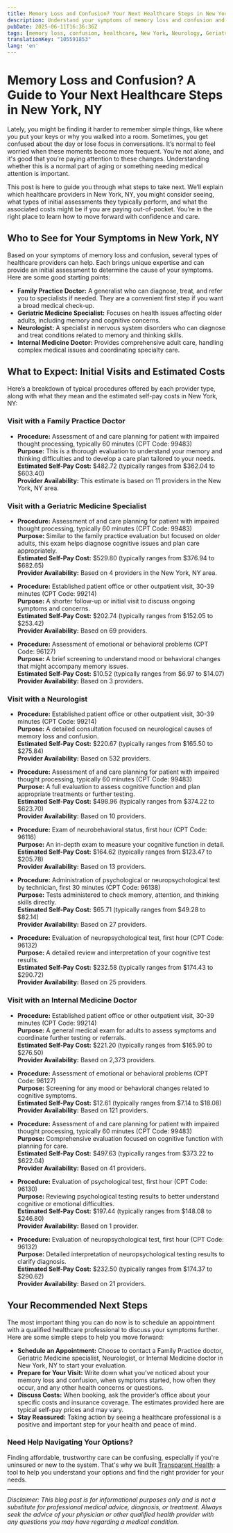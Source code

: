 ```yaml
---
title: Memory Loss and Confusion? Your Next Healthcare Steps in New York, NY  
description: Understand your symptoms of memory loss and confusion and learn who to see and typical costs in New York, NY for professional assessment and care.  
pubDate: 2025-06-11T16:36:36Z
tags: [memory loss, confusion, healthcare, New York, Neurology, Geriatrics, Family Practice, Internal Medicine]
translationKey: "105591853"
lang: 'en'
---
```


# Memory Loss and Confusion? A Guide to Your Next Healthcare Steps in New York, NY

Lately, you might be finding it harder to remember simple things, like where you put your keys or why you walked into a room. Sometimes, you get confused about the day or lose focus in conversations. It’s normal to feel worried when these moments become more frequent. You’re not alone, and it's good that you’re paying attention to these changes. Understanding whether this is a normal part of aging or something needing medical attention is important.

This post is here to guide you through what steps to take next. We’ll explain which healthcare providers in New York, NY, you might consider seeing, what types of initial assessments they typically perform, and what the associated costs might be if you are paying out-of-pocket. You’re in the right place to learn how to move forward with confidence and care.

## Who to See for Your Symptoms in New York, NY

Based on your symptoms of memory loss and confusion, several types of healthcare providers can help. Each brings unique expertise and can provide an initial assessment to determine the cause of your symptoms. Here are some good starting points:

- **Family Practice Doctor:** A generalist who can diagnose, treat, and refer you to specialists if needed. They are a convenient first step if you want a broad medical check-up.
- **Geriatric Medicine Specialist:** Focuses on health issues affecting older adults, including memory and cognitive concerns.
- **Neurologist:** A specialist in nervous system disorders who can diagnose and treat conditions related to memory and thinking skills.
- **Internal Medicine Doctor:** Provides comprehensive adult care, handling complex medical issues and coordinating specialty care.

## What to Expect: Initial Visits and Estimated Costs

Here’s a breakdown of typical procedures offered by each provider type, along with what they mean and the estimated self-pay costs in New York, NY:

### Visit with a Family Practice Doctor

- **Procedure:** Assessment of and care planning for patient with impaired thought processing, typically 60 minutes (CPT Code: 99483)  
  **Purpose:** This is a thorough evaluation to understand your memory and thinking difficulties and to develop a care plan tailored to your needs.  
  **Estimated Self-Pay Cost:** $482.72 (typically ranges from $362.04 to $603.40)  
  **Provider Availability:** This estimate is based on 11 providers in the New York, NY area.

### Visit with a Geriatric Medicine Specialist

- **Procedure:** Assessment of and care planning for patient with impaired thought processing, typically 60 minutes (CPT Code: 99483)  
  **Purpose:** Similar to the family practice evaluation but focused on older adults, this exam helps diagnose cognitive issues and plan care appropriately.  
  **Estimated Self-Pay Cost:** $529.80 (typically ranges from $376.94 to $682.65)  
  **Provider Availability:** Based on 4 providers in the New York, NY area.

- **Procedure:** Established patient office or other outpatient visit, 30-39 minutes (CPT Code: 99214)  
  **Purpose:** A shorter follow-up or initial visit to discuss ongoing symptoms and concerns.  
  **Estimated Self-Pay Cost:** $202.74 (typically ranges from $152.05 to $253.42)  
  **Provider Availability:** Based on 69 providers.

- **Procedure:** Assessment of emotional or behavioral problems (CPT Code: 96127)  
  **Purpose:** A brief screening to understand mood or behavioral changes that might accompany memory issues.  
  **Estimated Self-Pay Cost:** $10.52 (typically ranges from $6.97 to $14.07)  
  **Provider Availability:** Based on 3 providers.

### Visit with a Neurologist

- **Procedure:** Established patient office or other outpatient visit, 30-39 minutes (CPT Code: 99214)  
  **Purpose:** A detailed consultation focused on neurological causes of memory loss and confusion.  
  **Estimated Self-Pay Cost:** $220.67 (typically ranges from $165.50 to $275.84)  
  **Provider Availability:** Based on 532 providers.

- **Procedure:** Assessment of and care planning for patient with impaired thought processing, typically 60 minutes (CPT Code: 99483)  
  **Purpose:** A full evaluation to assess cognitive function and plan appropriate treatments or further testing.  
  **Estimated Self-Pay Cost:** $498.96 (typically ranges from $374.22 to $623.70)  
  **Provider Availability:** Based on 10 providers.

- **Procedure:** Exam of neurobehavioral status, first hour (CPT Code: 96116)  
  **Purpose:** An in-depth exam to measure your cognitive function in detail.  
  **Estimated Self-Pay Cost:** $164.62 (typically ranges from $123.47 to $205.78)  
  **Provider Availability:** Based on 13 providers.

- **Procedure:** Administration of psychological or neuropsychological test by technician, first 30 minutes (CPT Code: 96138)  
  **Purpose:** Tests administered to check memory, attention, and thinking skills directly.  
  **Estimated Self-Pay Cost:** $65.71 (typically ranges from $49.28 to $82.14)  
  **Provider Availability:** Based on 27 providers.

- **Procedure:** Evaluation of neuropsychological test, first hour (CPT Code: 96132)  
  **Purpose:** A detailed review and interpretation of your cognitive test results.  
  **Estimated Self-Pay Cost:** $232.58 (typically ranges from $174.43 to $290.72)  
  **Provider Availability:** Based on 25 providers.

### Visit with an Internal Medicine Doctor

- **Procedure:** Established patient office or other outpatient visit, 30-39 minutes (CPT Code: 99214)  
  **Purpose:** A general medical exam for adults to assess symptoms and coordinate further testing or referrals.  
  **Estimated Self-Pay Cost:** $221.20 (typically ranges from $165.90 to $276.50)  
  **Provider Availability:** Based on 2,373 providers.

- **Procedure:** Assessment of emotional or behavioral problems (CPT Code: 96127)  
  **Purpose:** Screening for any mood or behavioral changes related to cognitive symptoms.  
  **Estimated Self-Pay Cost:** $12.61 (typically ranges from $7.14 to $18.08)  
  **Provider Availability:** Based on 121 providers.

- **Procedure:** Assessment of and care planning for patient with impaired thought processing, typically 60 minutes (CPT Code: 99483)  
  **Purpose:** Comprehensive evaluation focused on cognitive function with planning for care.  
  **Estimated Self-Pay Cost:** $497.63 (typically ranges from $373.22 to $622.04)  
  **Provider Availability:** Based on 41 providers.

- **Procedure:** Evaluation of psychological test, first hour (CPT Code: 96130)  
  **Purpose:** Reviewing psychological testing results to better understand cognitive or emotional difficulties.  
  **Estimated Self-Pay Cost:** $197.44 (typically ranges from $148.08 to $246.80)  
  **Provider Availability:** Based on 1 provider.

- **Procedure:** Evaluation of neuropsychological test, first hour (CPT Code: 96132)  
  **Purpose:** Detailed interpretation of neuropsychological testing results to clarify diagnosis.  
  **Estimated Self-Pay Cost:** $232.50 (typically ranges from $174.37 to $290.62)  
  **Provider Availability:** Based on 21 providers.

## Your Recommended Next Steps

The most important thing you can do now is to schedule an appointment with a qualified healthcare professional to discuss your symptoms further. Here are some simple steps to help you move forward:

- **Schedule an Appointment:** Choose to contact a Family Practice doctor, Geriatric Medicine specialist, Neurologist, or Internal Medicine doctor in New York, NY to start your evaluation.
- **Prepare for Your Visit:** Write down what you’ve noticed about your memory loss and confusion, when symptoms started, how often they occur, and any other health concerns or questions.
- **Discuss Costs:** When booking, ask the provider’s office about your specific costs and insurance coverage. The estimates provided here are typical self-pay prices and may vary.
- **Stay Reassured:** Taking action by seeing a healthcare professional is a positive and important step for your health and peace of mind.

### Need Help Navigating Your Options?

Finding affordable, trustworthy care can be confusing, especially if you're uninsured or new to the system. That's why we built [Transparent Health](https://transparenthealth.ai): a tool to help you understand your options and find the right provider for your needs.

---

*Disclaimer: This blog post is for informational purposes only and is not a substitute for professional medical advice, diagnosis, or treatment. Always seek the advice of your physician or other qualified health provider with any questions you may have regarding a medical condition.*